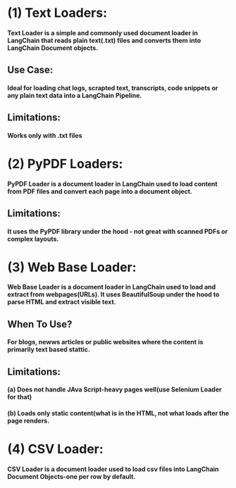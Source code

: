 # (1) Text Loaders:
#### Text Loader is a simple and commonly used document loader in LangChain that reads plain text(.txt) files and converts them into LangChain Document objects.
## Use Case:
#### Ideal for loading chat logs, scrapted text, transcripts, code snippets or any plain text data into a LangChain Pipeline.
## Limitations:
#### Works only with .txt files

# (2) PyPDF Loaders:
#### PyPDF Loader is a document loader in LangChain used to load content from PDF files and convert each page into a document object.
## Limitations:
#### It uses the PyPDF library under the hood - not great with scanned PDFs or complex layouts. 

# (3) Web Base Loader:
#### Web Base Loader is a document loader in LangChain used to load and extract from webpages(URLs). It uses BeautifulSoup under the hood to parse HTML and extract visible text.
## When To Use?
#### For blogs, newws articles or public websites where the content is primarily text based stattic.
## Limitations:
#### (a) Does not handle JAva Script-heavy pages well(use Selenium Loader for that)
#### (b) Loads only static content(what is in the HTML, not what loads after the page renders.

# (4) CSV Loader:
#### CSV Loader is a document loader used to load csv files into LangChain Document Objects-one per row by default.

